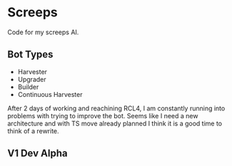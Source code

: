 # Screeps 

Code for my screeps AI. 
 
## Bot Types

- Harvester
- Upgrader
- Builder
- Continuous Harvester

After 2 days of working and reachining RCL4, I am constantly running into problems with trying to improve the bot. Seems like I need a new architecture and with TS move already planned I think it is a good time to think of a rewrite.

## V1 Dev Alpha



